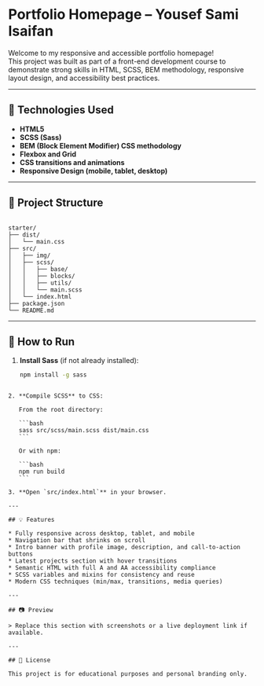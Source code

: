 # Portfolio Homepage – Yousef Sami Isaifan

Welcome to my responsive and accessible portfolio homepage!  
This project was built as part of a front-end development course to demonstrate strong skills in HTML, SCSS, BEM methodology, responsive layout design, and accessibility best practices.

---

## 🧰 Technologies Used

- **HTML5**
- **SCSS (Sass)**
- **BEM (Block Element Modifier) CSS methodology**
- **Flexbox and Grid**
- **CSS transitions and animations**
- **Responsive Design (mobile, tablet, desktop)**

---

## 📁 Project Structure

```

starter/
├── dist/
│   └── main.css
├── src/
│   ├── img/
│   ├── scss/
│   │   ├── base/
│   │   ├── blocks/
│   │   ├── utils/
│   │   └── main.scss
│   └── index.html
├── package.json
└── README.md

````

---

## 🚀 How to Run

1. **Install Sass** (if not already installed):

   ```bash
   npm install -g sass
````

2. **Compile SCSS** to CSS:

   From the root directory:

   ```bash
   sass src/scss/main.scss dist/main.css
   ```

   Or with npm:

   ```bash
   npm run build
   ```

3. **Open `src/index.html`** in your browser.

---

## 💡 Features

* Fully responsive across desktop, tablet, and mobile
* Navigation bar that shrinks on scroll
* Intro banner with profile image, description, and call-to-action buttons
* Latest projects section with hover transitions
* Semantic HTML with full A and AA accessibility compliance
* SCSS variables and mixins for consistency and reuse
* Modern CSS techniques (min/max, transitions, media queries)

---

## 📷 Preview

> Replace this section with screenshots or a live deployment link if available.

---

## 📄 License

This project is for educational purposes and personal branding only.